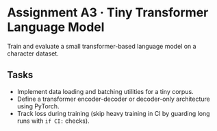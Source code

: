 # Assignment A3 · Tiny Transformer Language Model

Train and evaluate a small transformer-based language model on a character dataset.

## Tasks
- Implement data loading and batching utilities for a tiny corpus.
- Define a transformer encoder-decoder or decoder-only architecture using PyTorch.
- Track loss during training (skip heavy training in CI by guarding long runs with `if CI:` checks).
